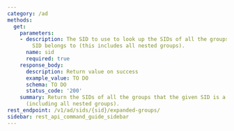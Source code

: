 ```yaml
---
category: /ad
methods:
  get:
    parameters:
    - description: The SID to use to look up the SIDs of all the groups that this
        SID belongs to (this includes all nested groups).
      name: sid
      required: true
    response_body:
      description: Return value on success
      example_value: TO DO
      schema: TO DO
      status_code: '200'
    summary: Return the SIDs of all the groups that the given SID is a member of,
      (including all nested groups).
rest_endpoint: /v1/ad/sids/{sid}/expanded-groups/
sidebar: rest_api_command_guide_sidebar
---
```

